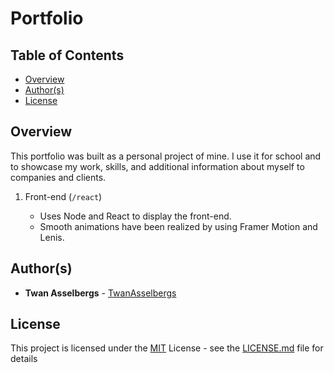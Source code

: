 # Portfolio


## Table of Contents

  - [Overview](#overview)
  - [Author(s)](#authors)
  - [License](#license)


## Overview

This portfolio was built as a personal project of mine. I use it for school and to showcase my work, skills, and additional information about myself to companies and clients.

1. Front-end (`/react`)

   - Uses Node and React to display the front-end.
   - Smooth animations have been realized by using Framer Motion and Lenis.


## Author(s)

- **Twan Asselbergs** - [TwanAsselbergs](https://github.com/TwanAsselbergs)


## License

This project is licensed under the [MIT](LICENSE.md)
License - see the [LICENSE.md](LICENSE.md) file for
details
